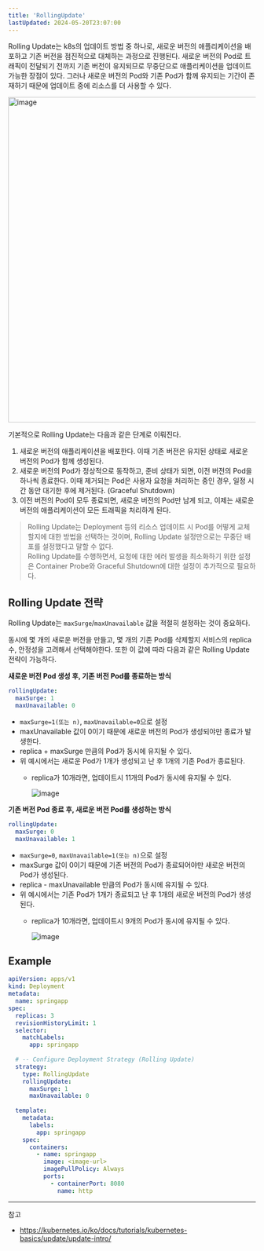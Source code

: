 ```yaml
---
title: 'RollingUpdate'
lastUpdated: 2024-05-20T23:07:00
---
```


Rolling Update는 k8s의 업데이트 방법 중 하나로, 새로운 버전의 애플리케이션을 배포하고 기존 버전을 점진적으로 대체하는 과정으로 진행된다. 새로운 버전의 Pod로 트래픽이 전달되기 전까지 기존 버전이 유지되므로 무중단으로 애플리케이션을 업데이트 가능한 장점이 있다. 그러나 새로운 버전의 Pod와 기존 Pod가 함께 유지되는 기간이 존재하기 때문에 업데이트 중에 리소스를 더 사용할 수 있다.

<img width="663" alt="image" src="https://github.com/rlaisqls/TIL/assets/81006587/dd30250f-37c5-48be-ac07-72e38b26d64c">

기본적으로 Rolling Update는 다음과 같은 단계로 이뤄진다.

1. 새로운 버전의 애플리케이션을 배포한다. 이때 기존 버전은 유지된 상태로 새로운 버전의 Pod가 함께 생성된다.
2. 새로운 버전의 Pod가 정상적으로 동작하고, 준비 상태가 되면, 이전 버전의 Pod을 하나씩 종료한다. 이때 제거되는 Pod은 사용자 요청을 처리하는 중인 경우, 일정 시간 동안 대기한 후에 제거된다. (Graceful Shutdown)
3. 이전 버전의 Pod이 모두 종료되면, 새로운 버전의 Pod만 남게 되고, 이제는 새로운 버전의 애플리케이션이 모든 트래픽을 처리하게 된다.

> Rolling Update는 Deployment 등의 리소스 업데이트 시 Pod를 어떻게 교체할지에 대한 방법을 선택하는 것이며, Rolling Update 설정만으로는 무중단 배포를 설정했다고 말할 수 없다.<br/> Rolling Update를 수행하면서, 요청에 대한 에러 발생을 최소화하기 위한 설정은 Container Probe와 Graceful Shutdown에 대한 설정이 추가적으로 필요하다.

## Rolling Update 전략

Rolling Update는 `maxSurge`/`maxUnavailable` 값을 적절히 설정하는 것이 중요하다.

동시에 몇 개의 새로운 버전을 만들고, 몇 개의 기존 Pod를 삭제할지 서비스의 replica 수, 안정성을 고려해서 선택해야한다. 또한 이 값에 따라 다음과 같은 Rolling Update 전략이 가능하다.

**새로운 버전 Pod 생성 후, 기존 버전 Pod를 종료하는 방식**

```yaml
rollingUpdate:
  maxSurge: 1
  maxUnavailable: 0
```

- `maxSurge=1(또는 n)`, `maxUnavailable=0`으로 설정
- maxUnavailable 값이 0이기 때문에 새로운 버전의 Pod가 생성되야만 종료가 발생한다.
- replica + maxSurge 만큼의 Pod가 동시에 유지될 수 있다.
- 위 예시에서는 새로운 Pod가 1개가 생성되고 난 후 1개의 기존 Pod가 종료된다.
  - replica가 10개라면, 업데이트시 11개의 Pod가 동시에 유지될 수 있다.

    ![image](https://github.com/rlaisqls/TIL/assets/81006587/2fedf0ef-c578-4c65-bcdf-a5cfd9468d07)

**기존 버전 Pod 종료 후, 새로운 버전 Pod를 생성하는 방식**

```yaml
rollingUpdate:
  maxSurge: 0
  maxUnavailable: 1
```

- `maxSurge=0`, `maxUnavailable=1(또는 n)`으로 설정
- maxSurge 값이 0이기 때문에 기존 버전의 Pod가 종료되어야만 새로운 버전의 Pod가 생성된다.
- replica - maxUnavailable 만큼의 Pod가 동시에 유지될 수 있다.
- 위 예시에서는 기존 Pod가 1개가 종료되고 난 후 1개의 새로운 버전의 Pod가 생성된다.
  - replica가 10개라면, 업데이트시 9개의 Pod가 동시에 유지될 수 있다.

    ![image](https://github.com/rlaisqls/TIL/assets/81006587/6b7a09ca-f695-467b-9b81-54addcabe7fa)

## Example

```yaml
apiVersion: apps/v1
kind: Deployment
metadata:
  name: springapp
spec:
  replicas: 3
  revisionHistoryLimit: 1
  selector:
    matchLabels:
      app: springapp
 
  # -- Configure Deployment Strategy (Rolling Update)
  strategy:
    type: RollingUpdate
    rollingUpdate:
      maxSurge: 1
      maxUnavailable: 0
 
  template:
    metadata:
      labels:
        app: springapp
    spec:
      containers:
        - name: springapp
          image: <image-url>
          imagePullPolicy: Always
          ports:
            - containerPort: 8080
              name: http
```

---
참고
- https://kubernetes.io/ko/docs/tutorials/kubernetes-basics/update/update-intro/